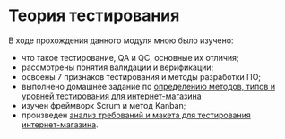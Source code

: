 # Теория тестирования

В ходе прохождения данного модуля мною было изучено:

- что такое тестирование, QA и QC, основные их отличия;
- рассмотрены понятия валидации и верификации;
- освоены 7 признаков тестирования и методы разработки ПО;
- выполнено домашнее задание по [определению методов, типов и уровней тестирования для интернет-магазина](https://docs.google.com/spreadsheets/d/1LsyRsASl9PS3Uj4SU1omtomJwP7ssLvpAuTtM57XqA4/edit#gid=0)
- изучен фреймворк Scrum и метод Kanban;
- произведен [анализ требований и макета для тестирования интернет-магазина](https://docs.google.com/spreadsheets/d/1aXT039ZdT71H1_ovfKLENETkDXnkZyBBlBZ9B_pBTaQ/edit#gid=0).
